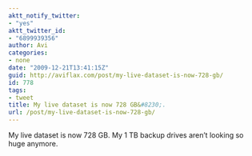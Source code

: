```yaml
---
aktt_notify_twitter:
- "yes"
aktt_twitter_id:
- "6899939356"
author: Avi
categories:
- none
date: "2009-12-21T13:41:15Z"
guid: http://aviflax.com/post/my-live-dataset-is-now-728-gb/
id: 778
tags:
- tweet
title: My live dataset is now 728 GB&#8230;.
url: /post/my-live-dataset-is-now-728-gb/
---
```

My live dataset is now 728 GB. My 1 TB backup drives aren&#8217;t looking so huge anymore.